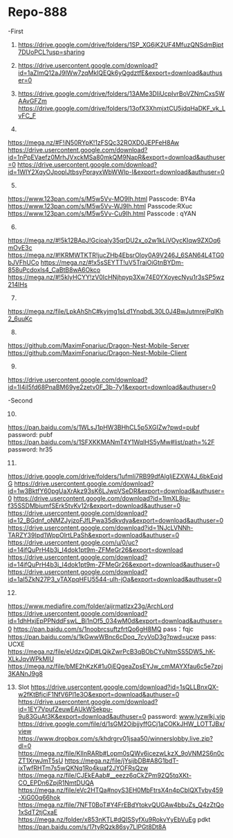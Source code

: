 # Repo-888
-First
1. https://drive.google.com/drive/folders/1SP_XG6jK2UF4MfuzQNSdmBjpt7DUoPCL?usp=sharing

2. https://drive.usercontent.google.com/download?id=1aZImQ12aJ9lWw7zqMklQEQk6yQgdztfE&export=download&authuser=0

3. https://drive.google.com/drive/folders/13AMe3DIiUcpIvrBoVZNmCxs5WAAvGFZm
https://drive.google.com/drive/folders/13ofX3XhmjxtCU5jdqHaDKF_vk_LvFC_F

4.
https://mega.nz/#F!iN50RYpK!1zFSQc32ROXD0JEPFeH8Aw
https://drive.usercontent.google.com/download?id=1nPpEVaefz0MrhJVxckMSa80mkQM9NapR&export=download&authuser=0
https://drive.usercontent.google.com/download?id=1WIY2XqyOJpoplJtbsyPprayxWbWWIp-I&export=download&authuser=0

5.
https://www.123pan.com/s/M5w5Vv-MO9Ih.html 
Passcode: BY4a
https://www.123pan.com/s/M5w5Vv-WJ9Ih.html
Passcode:RXuc
https://www.123pan.com/s/M5w5Vv-Cu9Ih.html 
Passcode : qYAN

6.
https://mega.nz/#!5k12BApJ!Gcioaly35qrDU2x_o2w1kLiVOycKIqw9ZXOq6mOvE3c
https://mega.nz/#!KRMWTKTR!jucZHb4EbsrOloy0A9V246J_6SAN64L4TG0bJVFhUCo
https://mega.nz/#!x5sSEYTT!uV5TraiOiGtnBYDm-858uPcdoxls4_CaBtB8wA6Okco
https://mega.nz/#!5klyHCYY!zV0IcHNjhpyp3Xw74E0YXoyecNyu1r3sSP5wz214IHs

7.
https://mega.nz/file/LpkAhShC#kyjmg1sLd1YnqbdL30L0J4BwJutmrejPqIKh2_6uuKc

8.
https://github.com/MaximFonariuc/Dragon-Nest-Mobile-Server
https://github.com/MaximFonariuc/Dragon-Nest-Mobile-Client

9.
https://drive.usercontent.google.com/download?id=1I4iI5fd68PnaBM69ye2zetv0F_3b-7y1&export=download&authuser=0



-Second

10.
https://pan.baidu.com/s/1WLsJ1pHW3BHhCL5p5XGIZw?pwd=pubf
password: pubf
https://pan.baidu.com/s/1SFXKKMANmT4Y1WqIHS5yMw#list/path=%2F
password: hr35

11.
https://drive.google.com/drive/folders/1ufmli7RB99dfAlgIjEZXW4J_6bkEqidG
https://drive.usercontent.google.com/download?id=1w3BktfY60pgUaXrAkz93sK6LJwpVSeDR&export=download&authuser=0
https://drive.usercontent.google.com/download?id=1lmXL8ju-f35SSDMbiumfSErk5tvKv12r&export=download&authuser=0
https://drive.usercontent.google.com/download?id=12_BGdnf_oNMZJyjzoFJfLPwa35dkvdya&export=download&authuser=0
https://drive.usercontent.google.com/download?id=1NJcLVNNh-TARZY39Ipd1WppOlrtLPaSh&export=download&authuser=0
https://drive.usercontent.google.com/u/0/uc?id=14ifQuPrH4b3j_I4dok1pt9m-ZFMeGr26&export=download
https://drive.usercontent.google.com/download?id=14ifQuPrH4b3j_I4dok1pt9m-ZFMeGr26&export=download&authuser=0
https://drive.usercontent.google.com/download?id=1aI5ZkN27P3_vTAXpqHFU5544-ulh-jOa&export=download&authuser=0

12.
https://www.mediafire.com/folder/aijrmatlzx23g/ArchLord
https://drive.usercontent.google.com/download?id=1dhHxjEpPPNddFswL_Bi1nOf5_034wM0d&export=download&authuser=0
https://pan.baidu.com/s/1noobrcsuftzfrtQo6gH8MQ 
pass：fqjc
https://pan.baidu.com/s/1kGwwWBnc6cDoq_7cyVoD3g?pwd=ucxe
pass: UCXE
https://mega.nz/file/eUdzxQjD#LQikZwrPcB3qBObCYuNtmSS5DW5_hK-XLkJqvWPkMlU
https://mega.nz/file/bME2hKzK#1u0jEQgeaZpsEYJw_cmMAYXfau6c5e7zpj3KANnJ9g8


13. Slot
https://drive.usercontent.google.com/download?id=1sQLLBnxQX-w2fKtBfjciF1NfV6Pl1e3O&export=download&authuser=0
https://drive.usercontent.google.com/download?id=1EY7VpufZeuwEAUkWSekpu-9u83GuAt3K&export=download&authuser=0
password: www.lyzwlkj.vip
https://drive.google.com/file/d/1sGM2OibjjyffGCj1aCOKkJHW_LOTTJBx/view
https://www.dropbox.com/s/khdrgrv01jsaa50/winnerslobby.live.zip?dl=0
https://mega.nz/file/KIlnRARb#Lopm0sQWv6icezwLkzX_9oVNM2S6n0cZT1XrwJmT5sU
https://mega.nz/file/jYsijbDB#A8G1bdT-ixTwfRHTm7s5wQKNq1Ro4kuaf2JYOFRsQzw
https://mega.nz/file/CJEkEAab#__eezz6qCkZPm92Q5tqXKt-CO_EPDn6ZpjR1NmtDUQA
https://mega.nz/file/eVc2HTQa#noyS3EH0MbFtrsX4n4pCblQXTvby459-XiG00q66hok
https://mega.nz/file/7NFT0BoT#Y4FrEBdYtokvQUGAw4bbuZs_Q4zZtQo1xSdT2tjCxaE
https://mega.nz/folder/x853nKTL#dQISSyfXu9RokvYyEbVuEg
pdkt
https://pan.baidu.com/s/17tyRQzk86sy7LlPGt8Dt8A

